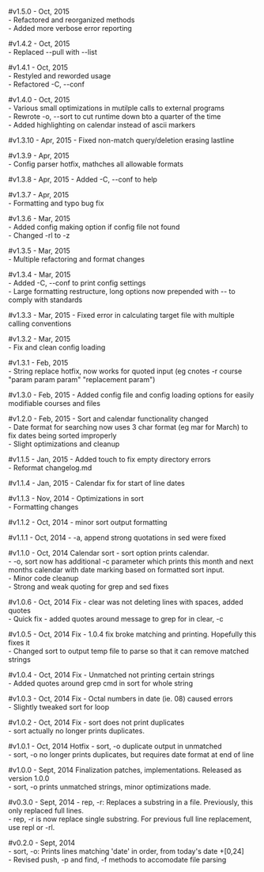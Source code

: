 #v1.5.0 - Oct, 2015  
  \- Refactored and reorganized methods  
  \- Added more verbose error reporting  

#v1.4.2 - Oct, 2015  
  \- Replaced --pull with --list

#v1.4.1 - Oct, 2015  
  \- Restyled and reworded usage  
  \- Refactored -C, --conf  

#v1.4.0 - Oct, 2015  
  \- Various small optimizations in mutilple calls to external programs  
  \- Rewrote -o, --sort to cut runtime down bto a quarter of the time  
  \- Added highlighting on calendar instead of ascii markers

#v1.3.10 - Apr, 2015
  \- Fixed non-match query/deletion erasing lastline  

#v1.3.9 - Apr, 2015  
  \- Config parser hotfix, mathches all allowable formats  

#v1.3.8 - Apr, 2015
  \- Added -C, --conf to help  

#v1.3.7 - Apr, 2015  
  \- Formatting and typo bug fix  

#v1.3.6 - Mar, 2015  
  \- Added config making option if config file not found  
  \- Changed -rl to -z  

#v1.3.5 - Mar, 2015  
  \- Multiple refactoring and format changes 

#v1.3.4 - Mar, 2015  
  \- Added -C, --conf to print config settings  
  \- Large formatting restructure, long options now prepended with -- to comply with standards  

#v1.3.3 - Mar, 2015
  \- Fixed error in calculating target file with multiple calling conventions  

#v1.3.2 - Mar, 2015  
  \- Fix and clean config loading  

#v1.3.1 - Feb, 2015  
  \- String replace hotfix, now works for quoted input (eg cnotes -r course "param param param" "replacement param")  

#v1.3.0 - Feb, 2015
  \- Added config file and config loading options for easily modifiable courses and files  

#v1.2.0 - Feb, 2015
  \- Sort and calendar functionality changed  
    \- Date format for searching now uses 3 char format (eg mar for March) to fix dates being sorted improperly  
  \- Slight optimizations and cleanup  

#v1.1.5 - Jan, 2015
  \- Added touch to fix empty directory errors  
  \- Reformat changelog.md  

#v1.1.4 - Jan, 2015
  \- Calendar fix for start of line dates  

#v1.1.3 - Nov, 2014
  \- Optimizations in sort  
  \- Formatting changes  

#v1.1.2 - Oct, 2014
  \- minor sort output formatting  

#v1.1.1 - Oct, 2014
  \- -a, append strong quotations in sed were fixed  

#v1.1.0 - Oct, 2014
Calendar sort - sort option prints calendar.  
  \- -o, sort now has additional -c parameter which prints this month and next months calendar with date marking based on formatted sort input.  
  \- Minor code cleanup  
  \- Strong and weak quoting for grep and sed fixes  

#v1.0.6 - Oct, 2014
Fix - clear was not deleting lines with spaces, added quotes  
  \- Quick fix - added quotes around message to grep for in clear, -c  

#v1.0.5 - Oct, 2014
Fix - 1.0.4 fix broke matching and printing. Hopefully this fixes it  
  \- Changed sort to output temp file to parse so that it can remove matched strings  

#v1.0.4 - Oct, 2014
Fix - Unmatched not printing certain strings  
  \- Added quotes around grep cmd in sort for whole string  

#v1.0.3 - Oct, 2014
Fix - Octal numbers in date (ie. 08) caused errors  
  \- Slightly tweaked sort for loop  

#v1.0.2 - Oct, 2014
Fix - sort does not print duplicates  
  \- sort actually no longer prints duplicates.  

#v1.0.1 - Oct, 2014
Hotfix - sort, -o duplicate output in unmatched  
  \- sort, -o no longer prints duplicates, but requires date format at end of line  

#v1.0.0 - Sept, 2014
Finalization patches, implementations. Released as version 1.0.0  
  \- sort, -o prints unmatched strings, minor optimizations made.  

#v0.3.0 - Sept, 2014
  \- rep, -r: Replaces a substring in a file. Previously, this only replaced full lines.  
  \- rep, -r is now replace single substring. For previous full line replacement, use repl or -rl.  

#v0.2.0 - Sept, 2014  
  \- sort, -o: Prints lines matching 'date' in order, from today's date +[0,24]  
  \- Revised push, -p and find, -f methods to accomodate file parsing  
